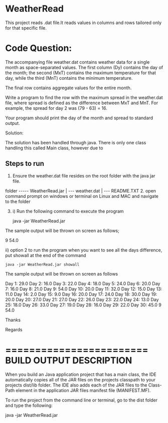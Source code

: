 # WeatherRead

This project reads .dat file.It reads values in columns and rows tailored only for that specific file.


Code Question:
=================
The accompanying file weather.dat contains weather data for a single month as space-separated values. The first column (Dy) contains the day of the month; the second (MxT) contains the maximum temperature for that day, while the third (MnT) contains the minimum temperature.

The final row contains aggregate values for the entire month.

Write a program to find the row with the maximum spread in the weather.dat file, where spread is defined as the difference between MxT and MnT. For example, the spread for day 2 was (79 - 63) = 16.

Your program should print the day of the month and spread to standard output.

Solution:

The solution has been handled through java.
There is only one class handling this called Main class, however due to 

Steps to run
---------------

1. Ensure the weather.dat file resides on the root folder with the java jar file.

folder ----- WeatherRead.jar
	     |
	     --- weather.dat
	     |
	     --- README.TXT
2. open command prompt on windows or terminal on Linux and MAC and navigate to the folder

3. i) Run the following command to execute the program

	java -jar WeatherRead.jar

The sample output will be thrown on screen as follows;

   9 54.0

ii) option 2 to run the program when you want to see all the days difference, put showall at the end 
of the command

	java -jar WeatherRead.jar showall

The sample output will be thrown on screen as follows

Day 1: 29.0
Day 2: 16.0
Day 3: 22.0
Day 4: 18.0
Day 5: 24.0
Day 6: 20.0
Day 7: 16.0
Day 8: 21.0
Day 9: 54.0
Day 10: 20.0
Day 11: 32.0
Day 12: 15.0
Day 13: 11.0
Day 14: 2.0
Day 15: 9.0
Day 16: 20.0
Day 17: 24.0
Day 18: 30.0
Day 19: 20.0
Day 20: 27.0
Day 21: 27.0
Day 22: 26.0
Day 23: 22.0
Day 24: 13.0
Day 25: 18.0
Day 26: 33.0
Day 27: 19.0
Day 28: 16.0
Day 29: 22.0
Day 30: 45.0
9 54.0

Thanks

Regards

========================
BUILD OUTPUT DESCRIPTION
========================

When you build an Java application project that has a main class, the IDE
automatically copies all of the JAR
files on the projects classpath to your projects dist/lib folder. The IDE
also adds each of the JAR files to the Class-Path element in the application
JAR files manifest file (MANIFEST.MF).

To run the project from the command line or terminal, go to the dist folder and
type the following:

java -jar WeatherRead.jar 